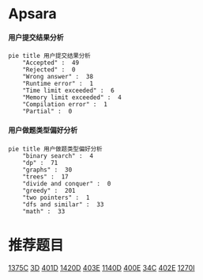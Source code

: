 # Apsara

<!-- tabs:start -->



#### **用户提交结果分析**

```mermaid
pie title 用户提交结果分析
    "Accepted" :  49
    "Rejected" :  0
    "Wrong answer" :  38
    "Runtime error" :  1
    "Time limit exceeded" :  6
    "Memory limit exceeded" :  4
    "Compilation error" :  1
    "Partial" :  0
```

#### **用户做题类型偏好分析**

```mermaid
pie title 用户做题类型偏好分析
    "binary search" :  4
    "dp" :  71
    "graphs" :  30
    "trees" :  17
    "divide and conquer" :  0
    "greedy" :  201
    "two pointers" :  1
    "dfs and similar" :  33
    "math" :  33
```



<!-- tabs:end -->
# 推荐题目
[1375C](https://codeforces.com/contest/1375/problem/C)
[3D](https://codeforces.com/contest/3/problem/D)
[401D](https://codeforces.com/contest/401/problem/D)
[1420D](https://codeforces.com/contest/1420/problem/D)
[403E](https://codeforces.com/contest/403/problem/E)
[1140D](https://codeforces.com/contest/1140/problem/D)
[400E](https://codeforces.com/contest/400/problem/E)
[34C](https://codeforces.com/contest/34/problem/C)
[402E](https://codeforces.com/contest/402/problem/E)
[1270I](https://codeforces.com/contest/1270/problem/I)
